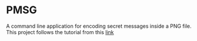 # PMSG

A command line application for encoding secret messages inside a PNG file.
This project follows the tutorial from this [link](https://picklenerd.github.io/pngme_book/)
